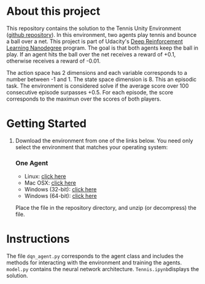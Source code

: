 # About this project

This repository contains the solution to the Tennis Unity Environment ([github repository](<https://github.com/Unity-Technologies/ml-agents/blob/master/docs/Learning-Environment-Examples.md#tennis>)). In this environment, two agents play tennis and bounce a ball over a net. This project is part of Udacity's [Deep Reinforcement Learning Nanodegree](https://www.udacity.com/course/deep-reinforcement-learning-nanodegree--nd893) program. The goal is that both agents keep the ball in play. If an agent hits the ball over the net receives a reward of +0.1, otherwise receives a reward of -0.01.   

The action space has 2 dimensions and each variable corresponds to a number between -1 and 1.  The state space dimension is 8.  This an episodic task. The environment is considered solve if the average score over 100 consecutive episode surpasses +0.5. For each episode, the score corresponds to the maximun over the scores of both players.  



# Getting Started

1. Download the environment from one of the links below.  You need only select the environment that matches your operating system:

    ### One Agent

    - Linux: [click here](https://s3-us-west-1.amazonaws.com/udacity-drlnd/P3/Tennis/Tennis_Linux.zip)
    - Mac OSX: [click here](https://s3-us-west-1.amazonaws.com/udacity-drlnd/P3/Tennis/Tennis.app.zip)
    - Windows (32-bit): [click here](https://s3-us-west-1.amazonaws.com/udacity-drlnd/P3/Tennis/Tennis_Windows_x86.zip)
    - Windows (64-bit): [click here](https://s3-us-west-1.amazonaws.com/udacity-drlnd/P3/Tennis/Tennis_Windows_x86_64.zip)

    

    Place the file in the repository directory, and unzip (or decompress) the file.

    

# Instructions
The file `dqn_agent.py` corresponds to the agent class and includes the methods for interacting with the environment and training the agents. `model.py` contains the neural network architecture.   `Tennis.ipynb`displays the solution. 
